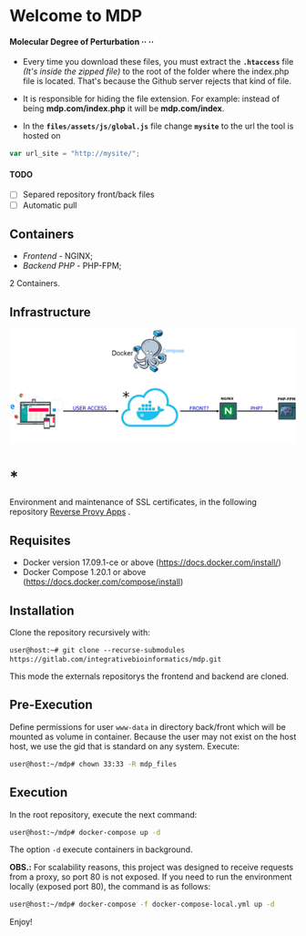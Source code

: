 # Welcome to MDP 
#### Molecular Degree of Perturbation ·· ··



- Every time you download these files, you must extract the **`.htaccess`** file _(It's inside the zipped file)_ to the root of the folder where the index.php file is located. That's because the Github server rejects that kind of file.

- It is responsible for hiding the file extension. For example: instead of being **mdp.com/index.php** it will be **mdp.com/index**.

- In the **`files/assets/js/global.js`** file change **``mysite``** to the url the tool is hosted on

```js
var url_site = "http://mysite/";
```

#### TODO

* [ ] Separed repository front/back files
* [ ] Automatic pull

## Containers

- *Frontend* - NGINX;
- *Backend PHP* - PHP-FPM;

2 Containers.

## Infrastructure

![Infrastructure Pipa](build/images/infra-mdp.jpeg)

# * 
Environment and maintenance of SSL certificates, in the following repository [Reverse Provy Apps](https://gitlab.com/integrativebioinformatics/reverse_proxy_apps) .

## Requisites

- Docker version 17.09.1-ce or above (https://docs.docker.com/install/)
- Docker Compose 1.20.1 or above (https://docs.docker.com/compose/install)

## Installation

Clone the repository recursively with:
```
user@host:~# git clone --recurse-submodules https://gitlab.com/integrativebioinformatics/mdp.git
```
This mode the externals repositorys the frontend and backend are cloned.


## Pre-Execution

Define permissions for user `www-data` in directory back/front which will be mounted as volume in container. Because the user may not exist on the host host, we use the gid that is standard on any system. Execute:

```bash
user@host:~/mdp# chown 33:33 -R mdp_files
```

## Execution

In the root repository, execute the next command:

```bash
user@host:~/mdp# docker-compose up -d
```
The option `-d` execute containers in background.

**OBS.:** For scalability reasons, this project was designed to receive requests from a proxy, so port 80 is not exposed. If you need to run the environment locally (exposed port 80), the command is as follows:

```bash
user@host:~/mdp# docker-compose -f docker-compose-local.yml up -d
```

Enjoy!


